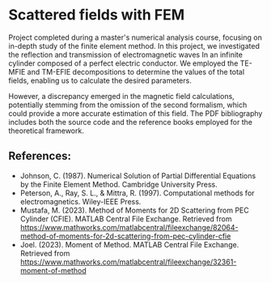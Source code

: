 # Scattered fields with FEM
Project completed during a master's numerical analysis course, focusing on in-depth study of the finite element method. In this project, we investigated the reflection and transmission of electromagnetic waves In an infinite cylinder composed of a perfect electric conductor. We employed the TE-MFIE and TM-EFIE decompositions to determine the values of the total fields, enabling us to calculate the desired parameters.

However, a discrepancy emerged in the magnetic field calculations, potentially stemming from the omission of the second formalism, which could provide a more accurate estimation of this field. The PDF bibliography includes both the source code and the reference books employed for the theoretical framework.

## References:
- Johnson, C. (1987). Numerical Solution of Partial Differential Equations by the Finite Element Method. Cambridge University Press.
- Peterson, A., Ray, S. L., & Mittra, R. (1997). Computational methods for electromagnetics. Wiley-IEEE Press.
- Mustafa, M. (2023). Method of Moments for 2D Scattering from PEC Cylinder (CFIE). MATLAB Central File Exchange. Retrieved from https://www.mathworks.com/matlabcentral/fileexchange/82064-method-of-moments-for-2d-scattering-from-pec-cylinder-cfie
- Joel. (2023). Moment of Method. MATLAB Central File Exchange. Retrieved from https://www.mathworks.com/matlabcentral/fileexchange/32361-moment-of-method
